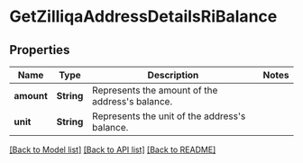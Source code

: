 # GetZilliqaAddressDetailsRiBalance

## Properties

Name | Type | Description | Notes
------------ | ------------- | ------------- | -------------
**amount** | **String** | Represents the amount of the address's balance. | 
**unit** | **String** | Represents the unit of the address's balance. | 

[[Back to Model list]](../README.md#documentation-for-models) [[Back to API list]](../README.md#documentation-for-api-endpoints) [[Back to README]](../README.md)


